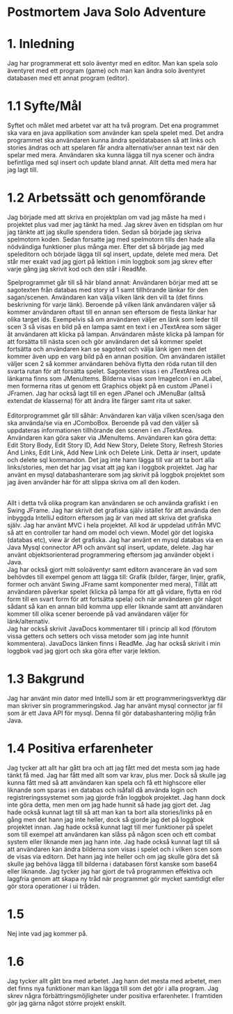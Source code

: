 # Postmortem Java Solo Adventure

# 1. Inledning
Jag har programmerat ett solo äventyr med en editor.
Man kan spela solo äventyret med ett program (game) och man kan
ändra solo äventyret databasen med ett annat program (editor).

# 1.1 Syfte/Mål
Syftet och målet med arbetet var att ha två program.
Det ena programmet ska vara en java applikation som
använder kan spela spelet med. Det andra programmet
ska användaren kunna ändra speldatabasen så att
links och stories ändras och att spelaren får andra
alternativ/ser annan text när den spelar med mera.
Användaren ska kunna lägga till nya scener och
ändra befintliga med sql insert och update bland annat.
Allt detta med mera har jag lagt till.

# 1.2 Arbetssätt och genomförande
Jag började med att skriva en projektplan om vad
jag måste ha med i projektet plus vad mer jag tänkt ha med.
Jag skrev även en tidsplan om hur jag tänkte att jag
skulle spendera tiden. Sedan så började jag skriva spelmotorn koden.
Sedan forsatte jag med spelmotorn tills den hade
alla nödvändiga funktioner plus många mer.
Efter det så började jag med speleditorn och
började lägga till sql insert, update, delete med mera.
Det står mer exakt vad jag gjort på lektion i min loggbok som jag skrev
efter varje gång jag skrivit kod och den står i ReadMe.

Spelprogrammet går till så här bland annat:
Användaren börjar med att se sagotexten från
databas med story id 1 samt tillhörande länkar
för den sagan/scenen. Användaren kan välja
vilken länk den vill ta (det finns beskrivning för varje
länk). Beroende på vilken länk användaren väljer
så kommer användaren oftast till en annan sen eftersom
de flesta länkar har olika target ids. Exempelvis
så om användaren väljer en länk som leder till scen 3 så
visas en bild på en lampa samt en text i en JTextArea som säger
åt användaren att klicka på lampan. Användaren
måste klicka på lampan för att forsätta till nästa
scen och gör användaren det så kommer spelet fortsätta
och användaren kan se sagotext och välja länk igen men
det kommer även upp en varg bild på en annan position.
Om användaren istället väljer scen 2 så kommer användaren
behöva flytta den röda rutan till den svarta rutan för att forsätta spelet.
Sagotexten visas i en JTextArea och länkarna
finns som JMenuItems. Bilderna visas som ImageIcon i en JLabel, men
formerna ritas ut genom ett Graphics objekt på en custom JPanel i JFramen.
Jag har också lagt till en egen JPanel och JMenuBar
(alltså extendat de klasserna) för att ändra lite färger samt rita ut saker.
<br>
<br>
Editorprogrammet går till såhär:
Användaren kan välja vilken scen/saga den ska använda/se
via en JComboBox. Beroende på vad den väljer så
uppdateras informationen tillhörande den scenen
i en JTextArea. Användaren kan göra saker via
JMenuItems. Användaren kan göra detta:
Edit Story Body, Edit Story ID, Add New Story,
Delete Story, Refresh Stories And Links, Edit Link,
Add New Link och Delete Link. Detta är insert, update
och delete sql kommandon. Det jag inte hann lägga
till var att ta bort alla links/stories, men det
har jag visat att jag kan i loggbok projektet.
Jag har använt en mysql databashanterare som jag skrivit
på loggbok projektet som jag även använder här för att
slippa skriva om all den koden.

<br>
Allt i detta två olika program kan användaren se och använda grafiskt i en Swing JFrame.
Jag har skrivit det grafiska själv istället för att använda den inbyggda IntelliJ editorn eftersom
jag är van med att skriva det grafiska själv.
Jag har använt MVC i hela projektet. All kod är uppdelad utifrån MVC så att
en controller tar hand om model och viewn. Model gör det logiska (databas etc),
view är det grafiska. Jag har använt en mysql databas via en Java Mysql connector API och
använt sql insert, update, delete. Jag har använt
objektsorienterad programmering eftersom jag 
använder objekt i Java. 
<br>
Jag har också gjort mitt soloäventyr samt editorn
avancerare än vad som behövdes till exempel genom
att lägga till: Grafik (bilder, färger, linjer, grafik, former och
använt Swing JFrame samt komponenter med mera),
Tillåt att användaren påverkar spelet (klicka på lampa för att gå vidare, flytta en röd form till en svart form för
att fortsätta spela) och när användaren gör något sådant
så kan en annan bild komma upp eller liknande samt
att användaren kommer till olika scener beroende
på vad användaren väljer för länk/alternativ.
<br>
Jag har också skrivit JavaDocs kommentarer till
i princip all kod (förutom vissa getters och setters
och vissa metoder som jag inte hunnit kommentera).
JavaDocs länken finns i ReadMe. Jag har också
skrivit i min loggbok vad jag gjort och ska göra
efter varje lektion.

# 1.3 Bakgrund
Jag har använt min dator med IntelliJ som är ett programmeringsverktyg där man skriver sin programmeringskod.
Jag har använt mysql connector jar fil som är ett Java API för mysql. Denna fil gör databashantering möjlig från Java.

# 1.4 Positiva erfarenheter
Jag tycker att allt har gått bra och att jag fått med det mesta som jag hade tänkt få med.
Jag har fått med allt som var krav, plus mer.
Dock så skulle jag kunna fått med så att användaren
kan spela och få ett highscore eller liknande 
som sparas i en databas och isåfall då använda login och registreringssystemet
som jag gjorde från loggbok projektet. Jag hann dock inte göra detta, men
men om jag hade hunnit så hade jag gjort det.
Jag hade också kunnat lagt till så att man kan ta bort
alla stories/links på en gång men det hann jag inte heller, dock
så gjorde jag det på loggbok projektet innan.
Jag hade också kunnat lagt till mer funktioner på spelet
som till exempel att användaren kan slåss på någon scen och ett combat system
eller liknande men jag hann inte.
Jag hade också kunnat lagt till så att användaren
kan ändra bilderna som visas i spelet och i vilken
scen som de visas via editorn. Det hann jag inte heller
och om jag skulle göra det så skulle jag behöva
lägga till bilderna i databasen först kanske som base64 eller liknande.
Jag tycker jag har gjort de två programmen effektiva
och laggfria genom att skapa ny tråd när programmet gör mycket samtidigt eller gör
stora operationer i ui tråden.

# 1.5 
Nej inte vad jag kommer på.

# 1.6 
Jag tycker allt gått bra med arbetet. Jag hann det mesta
med arbetet, men det finns nya funktioner man kan lägga till som
det gör i alla program. Jag skrev några förbättringsmöjligheter under positiva erfarenheter.
I framtiden gör jag gärna något större projekt enskilt.

